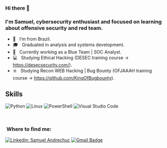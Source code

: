 ### Hi there 👋

<h3> I'm Samuel, cybersecurity enthusiast and focused on learning about offensive security and red team. </h3>

- 🏡 &nbsp; I’m from Brazil.
- 🎓 &nbsp; Graduated in analysis and systems development. 
- 🔹 &nbsp; Currently working as a Blue Team | SOC Analyst.
- 💻 &nbsp; Studying Ethical Hacking (DESEC training course -> https://desecsecurity.com/).
- ☣️ &nbsp; Studying Recon WEB Hacking | Bug Bounty (OFJAAAH training course -> https://github.com/KingOfBugbounty).

<h2> Skills </h2>

  ![Python](https://img.shields.io/badge/python-3670A0?style=for-the-badge&logo=python&logoColor=ffdd54)
  ![Linux](https://img.shields.io/badge/Linux-FCC624?style=for-the-badge&logo=linux&logoColor=black)
  ![PowerShell](https://img.shields.io/badge/PowerShell-%235391FE.svg?style=for-the-badge&logo=powershell&logoColor=white)
  ![Visual Studio Code](https://img.shields.io/badge/-Visual%20Studio%20Code-333333?style=flat&logo=visual-studio-code&logoColor=007ACC)

<br/>

<h3> &nbsp;Where to find me: </h3> 

[![Linkedin: Samuel Andrechuc](https://img.shields.io/badge/-SamuelAndrechuc-blue?style=flat-square&logo=Linkedin&logoColor=white&link=www.linkedin.com/in/samuelandrechuc
)](www.linkedin.com/in/samuelandrechuc)
[![Gmail Badge](https://img.shields.io/badge/-samuelandrechuc@gmail.com-006bed?style=flat-square&logo=Gmail&logoColor=white&link=mailto:samuelandrechuc@gmail.com)](mailto:samuelandrechuc@gmail.com)

<br/>
